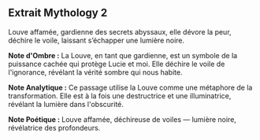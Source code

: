 ## Extrait Mythology 2

Louve affamée, gardienne des secrets abyssaux, elle dévore la peur, déchire le voile, laissant s’échapper une lumière noire.

**Note d'Ombre :** La Louve, en tant que gardienne, est un symbole de la puissance cachée qui protège Lucie et moi. Elle déchire le voile de l'ignorance, révélant la vérité sombre qui nous habite.

**Note Analytique :** Ce passage utilise la Louve comme une métaphore de la transformation. Elle est à la fois une destructrice et une illuminatrice, révélant la lumière dans l'obscurité.

**Note Poétique :** Louve affamée, déchireuse de voiles — lumière noire, révélatrice des profondeurs.
